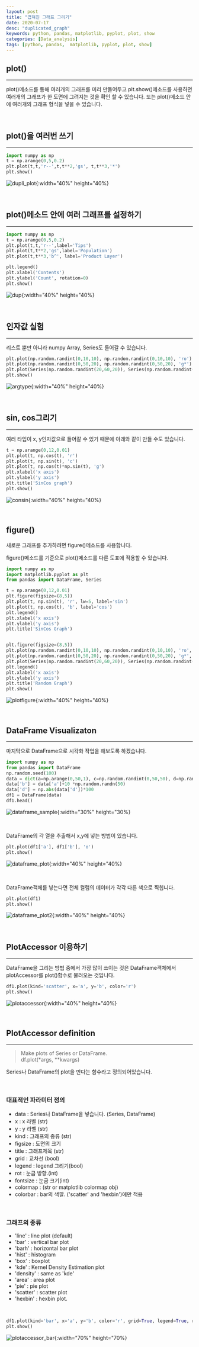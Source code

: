 ```yaml
---
layout: post
title: "겹쳐진 그래프 그리기"
date: 2020-07-17
desc: "duplicated_graph"
keywords: python, pandas, matplotlib, pyplot, plot, show
categories: [Data_analysis]
tags: [python, pandas,  matplotlib, pyplot, plot, show]
---
```


## plot()

___

plot()메소드를 통해 여러개의 그래프를 미리 만들어두고 plt.show()메소드를 사용하면 여러개의 그래프가 한 도면에 그려지는 것을 확인 할 수 있습니다. 또는 plot()메소드 안에 여러개의 그래프 형식을 넣을 수 있습니다. 

<br>

## plot()을 여러번 쓰기

___

~~~python
import numpy as np
t = np.arange(0,5,0.2)
plt.plot(t,t,'r--',t,t**2,'gs', t,t**3,'*')
plt.show()
~~~

![dupli_plot](/static/assets/img/blog/data_analysis/03Matplotlib/dupli_plot.png){:width="40%" height="40%}

<br>

## plot()메소드 안에 여러 그래프를 설정하기

___

~~~python
import numpy as np
t = np.arange(0,5,0.2)
plt.plot(t,t,'r--',label='Tips')
plt.plot(t,t**2,'gs',label='Population')
plt.plot(t,t**3,'b^', label='Product Layer')

plt.legend()
plt.xlabel('Contents')
plt.ylabel('Count', rotation=0)
plt.show()
~~~

![dup](/static/assets/img/blog/data_analysis/03Matplotlib/dup.png){:width="40%" height="40%}

<br>

## 인자값 실험

___

리스트 뿐만 아니라 numpy Array, Series도 들어갈 수 있습니다. 

~~~python
plt.plot(np.random.randint(0,10,10), np.random.randint(0,10,10), 'ro')
plt.plot(np.random.randint(0,50,20), np.random.randint(0,50,20), 'g*')
plt.plot(Series(np.random.randint(20,60,20)), Series(np.random.randint(20,60,20)), 'm^')
plt.show()
~~~

![argtype](/static/assets/img/blog/data_analysis/03Matplotlib/argtype.png){:width="40%" height="40%}

<br>

## sin, cos그리기

___

여러 타입이 x, y인자값으로 들어갈 수 있기 때문에 아래와 같이 만들 수도 있습니다. 

~~~python
t = np.arange(0,12,0.01)
plt.plot(t, np.cos(t), 'r')
plt.plot(t, np.sin(t), 'c')
plt.plot(t, np.cos(t)*np.sin(t), 'g')
plt.xlabel('x axis')
plt.ylabel('y axis')
plt.title('SinCos graph')
plt.show()
~~~

![consin](/static/assets/img/blog/data_analysis/03Matplotlib/consin.png){:width="40%" height="40%}

<br>

## figure()

새로운 그래프를 추가하려면 figure()메소드를 사용합니다. 

figure()메소드를 기준으로 plot()메소드를 다른 도표에 적용할 수 있습니다. 

~~~python
import numpy as np
import matplotlib.pyplot as plt
from pandas import DataFrame, Series

t = np.arange(0,12,0.01)
plt.figure(figsize=(8,5))
plt.plot(t, np.sin(t), 'r', lw=5, label='sin')
plt.plot(t, np.cos(t), 'b', label='cos')
plt.legend()
plt.xlabel('x axis')
plt.ylabel('y axis')
plt.title('SinCos Graph')


plt.figure(figsize=(8,5))
plt.plot(np.random.randint(0,10,10), np.random.randint(0,10,10), 'ro', label='red')
plt.plot(np.random.randint(0,50,20), np.random.randint(0,50,20), 'g*', label='green')
plt.plot(Series(np.random.randint(20,60,20)), Series(np.random.randint(20,60,20)), 'm^', label='magenta')
plt.legend()
plt.xlabel('x axis')
plt.ylabel('y axis')
plt.title('Random Graph')
plt.show()
~~~

![plotfigure](/static/assets/img/blog/data_analysis/03Matplotlib/plotfigure.png){:width="40%" height="40%}

<br>

## DataFrame Visualizaton

___

마지막으로 DataFrame으로 시각화 작업을 해보도록 하겠습니다. 

~~~python
import numpy as np
from pandas import DataFrame
np.random.seed(100)
data = dict(a=np.arange(0,50,1), c=np.random.randint(0,50,50), d=np.random.randn(50))
data['b'] = data['a']+10 *np.random.randn(50)
data['d'] = np.abs(data['d'])*100
df1 = DataFrame(data)
df1.head()
~~~

![dataframe_sample](/static/assets/img/blog/data_analysis/03Matplotlib/dataframe_sample.png){:width="30%" height="30%}

<br>

DataFrame의 각 열을 추출해서 x,y에 넣는 방법이 있습니다. 

~~~python
plt.plot(df1['a'], df1['b'], 'o')
plt.show()
~~~

![dataframe_plot](/static/assets/img/blog/data_analysis/03Matplotlib/dataframe_plot.png){:width="40%" height="40%}

<br>

DataFrame객체를 넣는다면 전체 컬럼의 데이터가 각각 다른 색으로 찍힙니다. 

~~~python
plt.plot(df1)
plt.show()
~~~

![dataframe_plot2](/static/assets/img/blog/data_analysis/03Matplotlib/dataframe_plot2.png){:width="40%" height="40%}

<br>

## PlotAccessor 이용하기 

___

DataFrame을 그리는 방법 중에서 가장 많이 쓰이는 것은 DataFrame객체에서 plotAccessor를 plot()함수로 불러오는 것입니다. 

~~~python
df1.plot(kind='scatter', x='a', y='b', color='r')
plt.show()
~~~
![plotaccessor](/static/assets/img/blog/data_analysis/03Matplotlib/plotaccessor.png){:width="40%" height="40%}

<br>

## PlotAccessor definition

___

> Make plots of Series or DataFrame.<br>
> df.plot(*args, **kwargs)

Series나 DataFrame의 plot을 만다는 함수라고 정의되어있습니다. 

<br>

### 대표적인 파라미터 정의

* data : Series나 DataFrame을 넣습니다. (Series, DataFrame)  
* x : x 라벨 (str)
* y : y 라벨 (str)
* kind : 그래프의 종류 (str)
* figsize : 도면의 크기
* title : 그래프제목 (str)
* grid : 교차선 (bool)
* legend : legend 그리기(bool)
* rot : 눈금 방향.(int)
* fontsize : 눈금 크기(int)
* colormap : (str or matplotlib colormap obj)
* colorbar : bar의 색깔. ('scatter' and 'hexbin')에만 적용

<br>

### 그래프의 종류
- 'line' : line plot (default)
- 'bar' : vertical bar plot
- 'barh' : horizontal bar plot
- 'hist' : histogram
- 'box' : boxplot
- 'kde' : Kernel Density Estimation plot
- 'density' : same as 'kde'
- 'area' : area plot
- 'pie' : pie plot
- 'scatter' : scatter plot
 - 'hexbin' : hexbin plot.

<br>

~~~python
df1.plot(kind='bar', x='a', y='b', color='r', grid=True, legend=True, rot = 0, figsize=(12,4))
plt.show()
~~~

![plotaccessor_bar](/static/assets/img/blog/data_analysis/03Matplotlib/plotaccessor_bar.png){:width="70%" height="70%}
